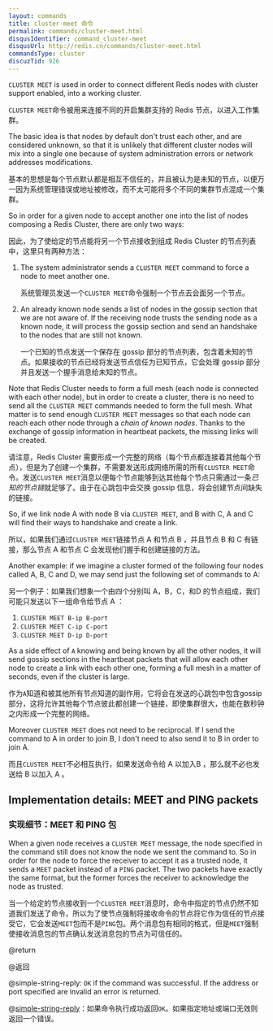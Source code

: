 ```yaml
---
layout: commands
title: cluster-meet 命令
permalink: commands/cluster-meet.html
disqusIdentifier: command_cluster-meet
disqusUrl: http://redis.cn/commands/cluster-meet.html
commandsType: cluster
discuzTid: 926
---
```


`CLUSTER MEET` is used in order to connect different Redis nodes with cluster
support enabled, into a working cluster.

`CLUSTER MEET`命令被用来连接不同的开启集群支持的 Redis 节点，以进入工作集群。

The basic idea is that nodes by default don't trust each other, and are considered unknown, so that it is unlikely that different cluster nodes will mix into a single one because of system administration errors or network addresses modifications.

基本的思想是每个节点默认都是相互不信任的，并且被认为是未知的节点，以便万一因为系统管理错误或地址被修改，而不太可能将多个不同的集群节点混成一个集群。

So in order for a given node to accept another one into the list of nodes composing a Redis Cluster, there are only two ways:

因此，为了使给定的节点能将另一个节点接收到组成 Redis Cluster 的节点列表中，这里只有两种方法：

1. The system administrator sends a `CLUSTER MEET` command to force a node to meet another one.

   系统管理员发送一个`CLUSTER MEET`命令强制一个节点去会面另一个节点。

2. An already known node sends a list of nodes in the gossip section that we are not aware of. If the receiving node trusts the sending node as a known node, it will process the gossip section and send an handshake to the nodes that are still not known.

   一个已知的节点发送一个保存在 gossip 部分的节点列表，包含着未知的节点。如果接收的节点已经将发送节点信任为已知节点，它会处理 gossip 部分并且发送一个握手消息给未知的节点。

Note that Redis Cluster needs to form a full mesh (each node is connected with each other node), but in order to create a cluster, there is no need to send all the `CLUSTER MEET` commands needed to form the full mesh. What matter is to send enough `CLUSTER MEET` messages so that each node can reach each other node through a *chain of known nodes*. Thanks to the exchange of gossip information in heartbeat packets, the missing links will be created.

请注意，Redis Cluster 需要形成一个完整的网络（每个节点都连接着其他每个节点），但是为了创建一个集群，不需要发送形成网络所需的所有`CLUSTER MEET`命令。发送`CLUSTER MEET`消息以便每个节点能够到达其他每个节点只需通过一条*已知的节点链*就足够了。由于在心跳包中会交换 gossip 信息，将会创建节点间缺失的链接。

So, if we link node A with node B via `CLUSTER MEET`, and B with C, A and C will find their ways to handshake and create a link.

所以，如果我们通过`CLUSTER MEET`链接节点 A 和节点 B ，并且节点 B 和 C 有链接，那么节点 A 和节点 C 会发现他们握手和创建链接的方法。

Another example: if we imagine a cluster formed of the following four nodes called A, B, C and D, we may send just the following set of commands to A:

另一个例子：如果我们想象一个由四个分别叫 A，B，C，和D 的节点组成，我们可能只发送以下一组命令给节点 A ：

1. `CLUSTER MEET B-ip B-port`
2. `CLUSTER MEET C-ip C-port`
3. `CLUSTER MEET D-ip D-port`

As a side effect of `A` knowing and being known by all the other nodes, it will send gossip sections in the heartbeat packets that will allow each other node to create a link with each other one, forming a full mesh in a matter of seconds, even if the cluster is large.

作为`A`知道和被其他所有节点知道的副作用，它将会在发送的心跳包中包含gossip部分，这将允许其他每个节点彼此都创建一个链接，即使集群很大，也能在数秒钟之内形成一个完整的网络。

Moreover `CLUSTER MEET` does not need to be reciprocal. If I send the command to A in order to join B, I don't need to also send it to B in order to join A.

而且`CLUSTER MEET`不必相互执行，如果发送命令给 A 以加入B ，那么就不必也发送给 B 以加入 A 。

## Implementation details: MEET and PING packets

### 实现细节：MEET 和 PING 包

When a given node receives a `CLUSTER MEET` message, the node specified in the
command still does not know the node we sent the command to. So in order for
the node to force the receiver to accept it as a trusted node, it sends a
`MEET` packet instead of a `PING` packet. The two packets have exactly the
same format, but the former forces the receiver to acknowledge the node as
trusted.

当一个给定的节点接收到一个`CLUSTER MEET`消息时，命令中指定的节点仍然不知道我们发送了命令，所以为了使节点强制将接收命令的节点将它作为信任的节点接受它，它会发送`MEET`包而不是`PING`包。两个消息包有相同的格式，但是`MEET`强制使接收消息包的节点确认发送消息包的节点为可信任的。

@return

@返回

@simple-string-reply: `OK` if the command was successful. If the address or port specified are invalid an error is returned.

@[simple-string-reply](http://www.redis.cn/topics/protocol.html#simple-string-reply)：如果命令执行成功返回`OK`。如果指定地址或端口无效则返回一个错误。